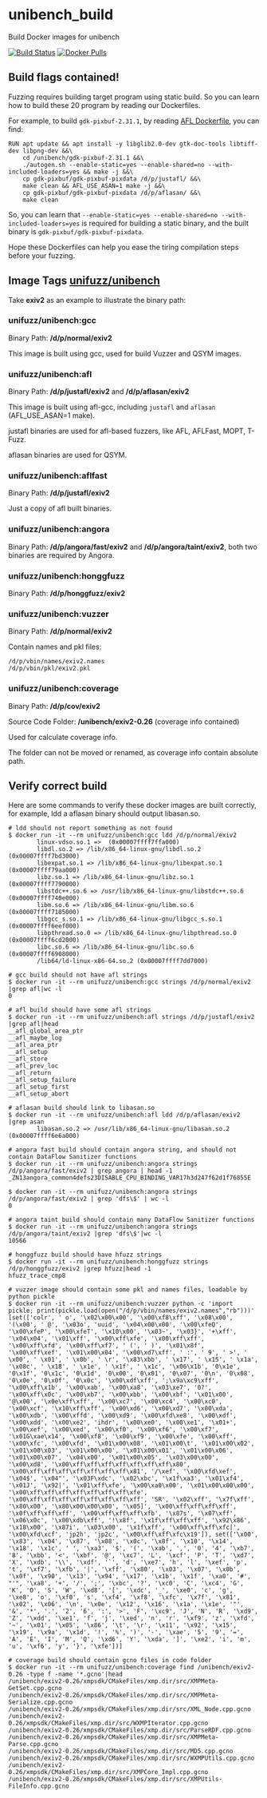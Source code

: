 # unibench_build
Build Docker images for unibench

[![Build Status](https://travis-ci.org/unifuzz/unibench_build.svg?branch=master)](https://travis-ci.org/unifuzz/unibench_build) [![Docker Pulls](https://img.shields.io/docker/pulls/unifuzz/unibench)](https://hub.docker.com/r/unifuzz/unibench)

## Build flags contained!

Fuzzing requires building target program using static build. So you can learn how to build these 20 program by reading our Dockerfiles.

For example, to build `gdk-pixbuf-2.31.1`, by reading [AFL Dockerfile](https://github.com/unifuzz/unibench_build/blob/master/afl/Dockerfile), you can find:

```
RUN apt update && apt install -y libglib2.0-dev gtk-doc-tools libtiff-dev libpng-dev &&\
    cd /unibench/gdk-pixbuf-2.31.1 &&\
    ./autogen.sh --enable-static=yes --enable-shared=no --with-included-loaders=yes && make -j &&\
    cp gdk-pixbuf/gdk-pixbuf-pixdata /d/p/justafl/ &&\
    make clean && AFL_USE_ASAN=1 make -j &&\
    cp gdk-pixbuf/gdk-pixbuf-pixdata /d/p/aflasan/ &&\
    make clean
```

So, you can learn that `--enable-static=yes --enable-shared=no --with-included-loaders=yes` is required for building a static binary, and the built binary is `gdk-pixbuf/gdk-pixbuf-pixdata`.

Hope these Dockerfiles can help you ease the tiring compilation steps before your fuzzing.

## Image Tags [unifuzz/unibench](https://hub.docker.com/r/unifuzz/unibench/tags)

Take **exiv2** as an example to illustrate the binary path:

### unifuzz/unibench:gcc

Binary Path: **/d/p/normal/exiv2**

This image is built using gcc, used for build Vuzzer and QSYM images.

### unifuzz/unibench:afl

Binary Path: **/d/p/justafl/exiv2** and **/d/p/aflasan/exiv2**

This image is built using afl-gcc, including `justafl` and `aflasan` (AFL_USE_ASAN=1 make).

justafl binaries are used for afl-based fuzzers, like AFL, AFLFast, MOPT, T-Fuzz.

aflasan binaries are used for QSYM.

### unifuzz/unibench:aflfast

Binary Path: **/d/p/justafl/exiv2**

Just a copy of afl built binaries.

### unifuzz/unibench:angora

Binary Path: **/d/p/angora/fast/exiv2** and **/d/p/angora/taint/exiv2**, both two binaries are required by Angora.

### unifuzz/unibench:honggfuzz

Binary Path: **/d/p/honggfuzz/exiv2**

### unifuzz/unibench:vuzzer

Binary Path: **/d/p/normal/exiv2**

Contain names and pkl files:

```
/d/p/vbin/names/exiv2.names
/d/p/vbin/pkl/exiv2.pkl
```

### unifuzz/unibench:coverage

Binary Path: **/d/p/cov/exiv2**

Source Code Folder: **/unibench/exiv2-0.26** (coverage info contained)

Used for calculate coverage info.

The folder can not be moved or renamed, as coverage info contain absolute path.

## Verify correct build

Here are some commands to verify these docker images are built correctly, for example, ldd a aflasan binary should output libasan.so.

```
# ldd should not report something as not found
$ docker run -it --rm unifuzz/unibench:gcc ldd /d/p/normal/exiv2
        linux-vdso.so.1 =>  (0x00007ffff7ffa000)
        libdl.so.2 => /lib/x86_64-linux-gnu/libdl.so.2 (0x00007ffff7bd3000)
        libexpat.so.1 => /lib/x86_64-linux-gnu/libexpat.so.1 (0x00007ffff79aa000)
        libz.so.1 => /lib/x86_64-linux-gnu/libz.so.1 (0x00007ffff7790000)
        libstdc++.so.6 => /usr/lib/x86_64-linux-gnu/libstdc++.so.6 (0x00007ffff740e000)
        libm.so.6 => /lib/x86_64-linux-gnu/libm.so.6 (0x00007ffff7105000)
        libgcc_s.so.1 => /lib/x86_64-linux-gnu/libgcc_s.so.1 (0x00007ffff6eef000)
        libpthread.so.0 => /lib/x86_64-linux-gnu/libpthread.so.0 (0x00007ffff6cd2000)
        libc.so.6 => /lib/x86_64-linux-gnu/libc.so.6 (0x00007ffff6908000)
        /lib64/ld-linux-x86-64.so.2 (0x00007ffff7dd7000)

# gcc build should not have afl strings
$ docker run -it --rm unifuzz/unibench:gcc strings /d/p/normal/exiv2 |grep afl|wc -l
0

# afl build should have some afl strings
$ docker run -it --rm unifuzz/unibench:afl strings /d/p/justafl/exiv2 |grep afl|head
__afl_global_area_ptr
__afl_maybe_log
__afl_area_ptr
__afl_setup
__afl_store
__afl_prev_loc
__afl_return
__afl_setup_failure
__afl_setup_first
__afl_setup_abort

# aflasan build should link to libasan.so
$ docker run -it --rm unifuzz/unibench:afl ldd /d/p/aflasan/exiv2 |grep asan
        libasan.so.2 => /usr/lib/x86_64-linux-gnu/libasan.so.2 (0x00007ffff6e6a000)

# angora fast build should contain angora string, and should not contain DataFlow Sanitizer functions
$ docker run -it --rm unifuzz/unibench:angora strings /d/p/angora/fast/exiv2 | grep angora | head -1
_ZN13angora_common4defs23DISABLE_CPU_BINDING_VAR17h3d247f62d1f76855E

$ docker run -it --rm unifuzz/unibench:angora strings /d/p/angora/fast/exiv2 | grep 'dfs\$' | wc -l
0

# angora taint build should contain many DataFlow Sanitizer functions
$ docker run -it --rm unifuzz/unibench:angora strings /d/p/angora/taint/exiv2 |grep 'dfs\$'|wc -l
10566

# honggfuzz build should have hfuzz strings
$ docker run -it --rm unifuzz/unibench:honggfuzz strings /d/p/honggfuzz/exiv2 |grep hfuzz|head -1
hfuzz_trace_cmp8

# vuzzer image should contain some pkl and names files, loadable by python pickle
$ docker run -it --rm unifuzz/unibench:vuzzer python -c 'import pickle; print(pickle.load(open("/d/p/vbin/names/exiv2.names","rb")))'
[set(['colr', ' o', '\x02\x00\x00', '\x00\xf8\xff', '\x08\x00', '(\x00', ' @', '\x03o', 'uuid', '\x04\x00\x00', '\x00\xfeQ', '\x00\xfeP', '\x00\xfeT', '\x10\x00', '\x03~', '\x03}', '+\xff', '\x04\x04', '\x01\xff', '\x00\xff\xfe', '\x00\xff\xff', '\x00\xff\xfd', '\x00\xff\xf7', ' (', ' )', '\x01\x8f', '\x00\xff\xef', '\x01\x00\x04', '\x00\xd7\xff', ' :', ' 9', ' >', ' \x00', ' \x01', ' \x0b', ' \r', '\x83\xbb', ' \x17', ' \x15', ' \x1a', '\x08c', ' \x18', ' \x1e', ' \x1f', ' \x1c', '\x06\x1b', '0\x1e', '0\x1f', '0\x1c', '0\x1d', '0\x00', '0\x01', '0\x07', '0\n', '0\x08', '0\x0e', '0\x0f', '0\x0c', '\x00\xdf\xff', ';\x9a\xc9\xff', '\x00\xff\x1b', '\x00\xab', '\x00\xa8', '\x03\xe7', '0?', '\x00\xff\x0c', '\x00\xb7', '\x00\xbb', '\x00\xbf', '\x01\x00', '@\x00', '\x0e\xff\xff', '\x00\xc7', '\x00\xc4', '\x00\xc0', '\x00\xcf', '\x10\xff\xff', '\x00\xd6', '\x00\xd7', '\x00\xda', '\x00\xdb', '\x00\xffd', '\x00\xd9', '\x00\xfd\xe8', '\x00\xdf', '\x00\xdd', '\x00\xe2', 'ihdr', '\x00\xe0', '\x00\xe1', '\x01+', '\x00\xef', '\x00\xed', '\x00\xf0', '\x00\xf6', '\x00\xf7', '\x01G\xae\x14', '\x00\xf8', '\x00\xf9', '\x00\xfe', '\x00\xff', '\x00\xfc', '\x00\xfd', '\x01\x00\x08', '\x01\x00\t', '\x01\x00\x02', '\x01\x00\x03', '\x01\x00\x00', '\x01\x00\x01', '\x01\x00\x06', '\x01\x00\x07', '\x04\x00', '\x01\x00\x05', '\x03\x00\x00', '\x00\xd8', '\x00\xff\xff\xff\xff\xff\xff\xff\x80', '\x00\xff\xff\xff\xff\xff\xff\xff\x81', '/\xef', '\x00\xfd\xef', '\x04$', '\x04"', '\x03F\xdc', '\x02\xbc', '\x1f\xa3', '\x01\xf4', '\x01J', '\x92|', '\x01\xff\xfe', '\x00\xa0\x00', '\x01\x00\x00\x00', '\x00\xff\xff\xff\xff\xff\xff\xff\xfe', '\x00\xff\xff\xff\xff\xff\xff\xff\xff', 'SR', '\x02\xff', '\x7f\xff', '\x80\x00', '\x80\x00\x00\x00', '\x05]', '\x00\xff\xff\xff\xff', '\x0f\xff\xff\xff', '\x00\xff\xff\xff\xfb', '\x87s', '\x07\xff', '\x06\x0c', '\x00\xdb\xff', '!\x8f', '\x1f\xff\xff\xff', '\x92\x86', '\x18\x00', '\x87i', '\x03\x00', '\x1f\xff', '\x00\xff\xff\xfc|', '\x00\xfd\xcf', 'jp2h', 'jp2c', '\x00\xff\xff\xfc\x19']), set(['\x00', '\x83', '\x04', '\x87', '\x08', '\x0c', '\x8f', '\x10', '\x14', '\x18', '\x1c', ' ', '\xa3', '$', '(', '\xab', ',', '0', '4', '\xb7', '8', '\xbb', '<', '\xbf', '@', '\xc7', 'L', '\xcf', 'P', 'T', '\xd7', 'X', '\xdb', '\\', '\xdf', '`', 'd', '\xe7', 'h', 'l', '\xef', 'p', 't', '\xf7', '\xfb', '|', '\xff', '\x80', '\x03', '\x07', '\x0b', '\x0f', '\x90', '\x13', '\x94', '\x17', '\x1b', '\x1f', '\xa0', '#', "'", '\xa8', '+', '/', ';', '\xbc', '?', '\xc0', 'C', '\xc4', 'G', 'K', 'O', 'S', 'W', '\xd8', '[', '\xdc', '_', '\xe0', 'c', 'g', '\xe8', 'o', '\xf0', 's', '\xf4', '\xf8', '\xfc', '\x7f', '\x81', '\x02', '\x06', '\n', '\x0e', '\x12', '\x16', '\x1a', '\x1e', '"', '&', '*', '.', '2', '6', ':', '>', 'F', '\xc9', 'J', 'N', 'R', '\xd9', 'Z', '\xdd', '\xe1', 'f', 'j', '\xed', 'n', 'r', '\xf9', 'z', '\xfd', '~', '\x01', '\x05', '\x86', '\t', '\r', '\x11', '\x92', '\x15', '\x19', '\x9a', '\x1d', '!', '%', ')', '-', '\xae', '5', '9', '=', 'A', 'E', 'I', 'M', 'Q', '\xd6', 'Y', '\xda', ']', '\xe2', 'i', 'm', 'u', '\xf6', 'y', '}', '\xfe'])]

# coverage build should contain gcno files in code folder
$ docker run -it --rm unifuzz/unibench:coverage find /unibench/exiv2-0.26 -type f -name '*.gcno'|head
/unibench/exiv2-0.26/xmpsdk/CMakeFiles/xmp.dir/src/XMPMeta-GetSet.cpp.gcno
/unibench/exiv2-0.26/xmpsdk/CMakeFiles/xmp.dir/src/XMPMeta-Serialize.cpp.gcno
/unibench/exiv2-0.26/xmpsdk/CMakeFiles/xmp.dir/src/XML_Node.cpp.gcno
/unibench/exiv2-0.26/xmpsdk/CMakeFiles/xmp.dir/src/WXMPIterator.cpp.gcno
/unibench/exiv2-0.26/xmpsdk/CMakeFiles/xmp.dir/src/ParseRDF.cpp.gcno
/unibench/exiv2-0.26/xmpsdk/CMakeFiles/xmp.dir/src/XMPMeta-Parse.cpp.gcno
/unibench/exiv2-0.26/xmpsdk/CMakeFiles/xmp.dir/src/MD5.cpp.gcno
/unibench/exiv2-0.26/xmpsdk/CMakeFiles/xmp.dir/src/WXMPUtils.cpp.gcno
/unibench/exiv2-0.26/xmpsdk/CMakeFiles/xmp.dir/src/XMPCore_Impl.cpp.gcno
/unibench/exiv2-0.26/xmpsdk/CMakeFiles/xmp.dir/src/XMPUtils-FileInfo.cpp.gcno
```
